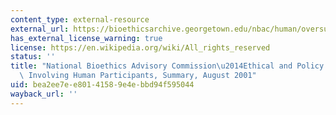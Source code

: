 ```yaml
---
content_type: external-resource
external_url: https://bioethicsarchive.georgetown.edu/nbac/human/oversumm.html
has_external_license_warning: true
license: https://en.wikipedia.org/wiki/All_rights_reserved
status: ''
title: "National Bioethics Advisory Commission\u2014Ethical and Policy Issues in Research\
  \ Involving Human Participants, Summary, August 2001"
uid: bea2ee7e-e801-4158-9e4e-bbd94f595044
wayback_url: ''
---
```

